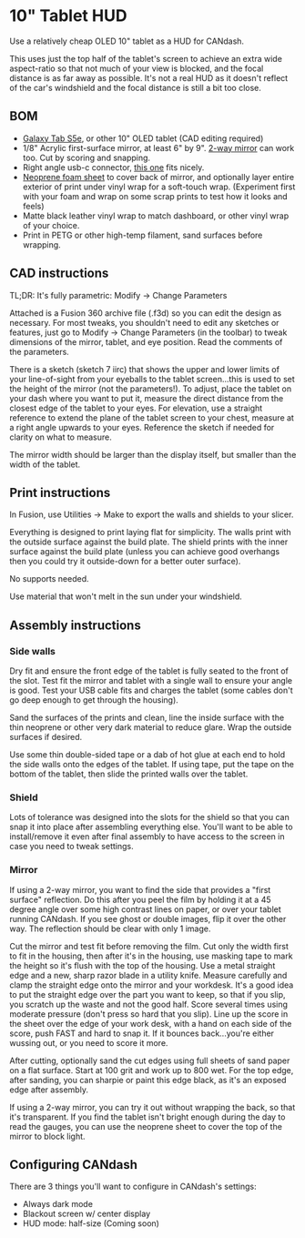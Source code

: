 # 10" Tablet HUD

Use a relatively cheap OLED 10" tablet as a HUD for CANdash.

This uses just the top half of the tablet's screen to achieve an extra wide aspect-ratio so that not much of your view is blocked, and the focal distance is as far away as possible. It's not a real HUD as it doesn't reflect of the car's windshield and the focal distance is still a bit too close.

## BOM

- [Galaxy Tab S5e](https://www.amazon.com/Samsung-Galaxy-Tablet-Black-Renewed/dp/B07V2PDH6T/), or other 10" OLED tablet (CAD editing required)
- 1/8" Acrylic first-surface mirror, at least 6" by 9". [2-way mirror](https://www.amazon.com/gp/product/B09QQQZN3F) can work too. Cut by scoring and snapping.
- Right angle usb-c connector, [this one](https://www.amazon.com/gp/product/B07VJN9YQM) fits nicely.
- [Neoprene foam sheet](https://www.amazon.com/Neoprene-Adhesive-Padding-Multi-Function-Soundproof/dp/B08RB23HBQ) to cover back of mirror, and optionally layer entire exterior of print under vinyl wrap for a soft-touch wrap. (Experiment first with your foam and wrap on some scrap prints to test how it looks and feels)
- Matte black leather vinyl wrap to match dashboard, or other vinyl wrap of your choice.
- Print in PETG or other high-temp filament, sand surfaces before wrapping.

## CAD instructions

TL;DR: It's fully parametric: Modify -> Change Parameters

Attached is a Fusion 360 archive file (.f3d) so you can edit the design as necessary. For most tweaks, you shouldn't need to edit any sketches or features, just go to Modify -> Change Parameters (in the toolbar) to tweak dimensions of the mirror, tablet, and eye position. Read the comments of the parameters.

There is a sketch (sketch 7 iirc) that shows the upper and lower limits of your line-of-sight from your eyeballs to the tablet screen...this is used to set the height of the mirror (not the parameters!). To adjust, place the tablet on your dash where you want to put it, measure the direct distance from the closest edge of the tablet to your eyes. For elevation, use a straight reference to extend the plane of the tablet screen to your chest, measure at a right angle upwards to your eyes. Reference the sketch if needed for clarity on what to measure.

The mirror width should be larger than the display itself, but smaller than the width of the tablet.

## Print instructions

In Fusion, use Utilities -> Make to export the walls and shields to your slicer.

Everything is designed to print laying flat for simplicity. The walls print with the outside surface against the build plate. The shield prints with the inner surface against the build plate (unless you can achieve good overhangs then you could try it outside-down for a better outer surface).

No supports needed.

Use material that won't melt in the sun under your windshield.

## Assembly instructions

### Side walls

Dry fit and ensure the front edge of the tablet is fully seated to the front of the slot. Test fit the mirror and tablet with a single wall to ensure your angle is good. Test your USB cable fits and charges the tablet (some cables don't go deep enough to get through the housing).

Sand the surfaces of the prints and clean, line the inside surface with the thin neoprene or other very dark material to reduce glare. Wrap the outside surfaces if desired.

Use some thin double-sided tape or a dab of hot glue at each end to hold the side walls onto the edges of the tablet. If using tape, put the tape on the bottom of the tablet, then slide the printed walls over the tablet.

### Shield

Lots of tolerance was designed into the slots for the shield so that you can snap it into place after assembling everything else. You'll want to be able to install/remove it even after final assembly to have access to the screen in case you need to tweak settings.

### Mirror

If using a 2-way mirror, you want to find the side that provides a "first surface" reflection. Do this after you peel the film by holding it at a 45 degree angle over some high contrast lines on paper, or over your tablet running CANdash. If you see ghost or double images, flip it over the other way. The reflection should be clear with only 1 image.

Cut the mirror and test fit before removing the film. Cut only the width first to fit in the housing, then after it's in the housing, use masking tape to mark the height so it's flush with the top of the housing. Use a metal straight edge and a new, sharp razor blade in a utility knife. Measure carefully and clamp the straight edge onto the mirror and your workdesk. It's a good idea to put the straight edge over the part you want to keep, so that if you slip, you scratch up the waste and not the good half. Score several times using moderate pressure (don't press so hard that you slip). Line up the score in the sheet over the edge of your work desk, with a hand on each side of the score, push FAST and hard to snap it. If it bounces back...you're either wussing out, or you need to score it more.

After cutting, optionally sand the cut edges using full sheets of sand paper on a flat surface. Start at 100 grit and work up to 800 wet. For the top edge, after sanding, you can sharpie or paint this edge black, as it's an exposed edge after assembly.

If using a 2-way mirror, you can try it out without wrapping the back, so that it's transparent. If you find the tablet isn't bright enough during the day to read the gauges, you can use the neoprene sheet to cover the top of the mirror to block light.

## Configuring CANdash

There are 3 things you'll want to configure in CANdash's settings:

- Always dark mode
- Blackout screen w/ center display
- HUD mode: half-size (Coming soon)
